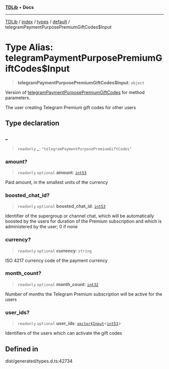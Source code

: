 [**TDLib**](../../../../../../README.md) • **Docs**

***

[TDLib](../../../../../../modules.md) / [index](../../../../../README.md) / [types](../../../README.md) / [default](../README.md) / telegramPaymentPurposePremiumGiftCodes$Input

# Type Alias: telegramPaymentPurposePremiumGiftCodes$Input

> **telegramPaymentPurposePremiumGiftCodes$Input**: `object`

Version of [telegramPaymentPurposePremiumGiftCodes](telegramPaymentPurposePremiumGiftCodes.md) for method parameters.

The user creating Telegram Premium gift codes for other users

## Type declaration

### \_

> `readonly` **\_**: `"telegramPaymentPurposePremiumGiftCodes"`

### amount?

> `readonly` `optional` **amount**: [`int53`](int53-1.md)

Paid amount, in the smallest units of the currency

### boosted\_chat\_id?

> `readonly` `optional` **boosted\_chat\_id**: [`int53`](int53-1.md)

Identifier of the supergroup or channel chat, which will be automatically boosted by the users for duration of the Premium subscription and which is administered by the user; 0 if none

### currency?

> `readonly` `optional` **currency**: `string`

ISO 4217 currency code of the payment currency

### month\_count?

> `readonly` `optional` **month\_count**: [`int32`](int32-1.md)

Number of months the Telegram Premium subscription will be active for the users

### user\_ids?

> `readonly` `optional` **user\_ids**: [`vector$Input`](vector$Input.md)\<[`int53`](int53-1.md)\>

Identifiers of the users which can activate the gift codes

## Defined in

dist/generated/types.d.ts:42734
